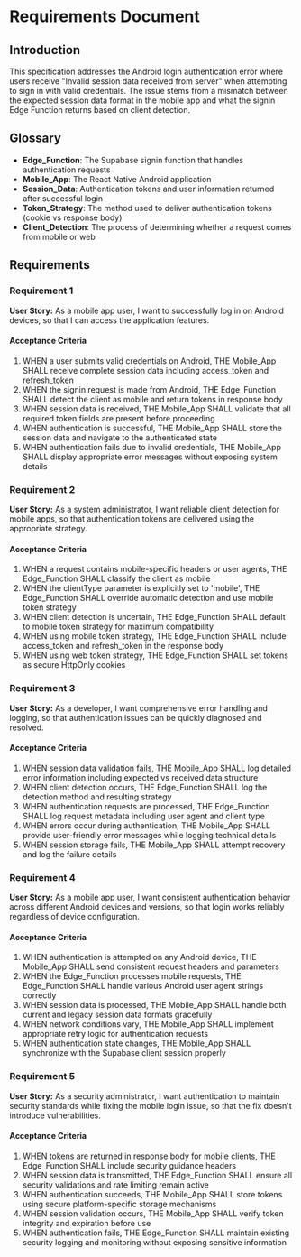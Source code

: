 # Requirements Document

## Introduction

This specification addresses the Android login authentication error where users receive "Invalid session data received from server" when attempting to sign in with valid credentials. The issue stems from a mismatch between the expected session data format in the mobile app and what the signin Edge Function returns based on client detection.

## Glossary

- **Edge_Function**: The Supabase signin function that handles authentication requests
- **Mobile_App**: The React Native Android application
- **Session_Data**: Authentication tokens and user information returned after successful login
- **Token_Strategy**: The method used to deliver authentication tokens (cookie vs response body)
- **Client_Detection**: The process of determining whether a request comes from mobile or web

## Requirements

### Requirement 1

**User Story:** As a mobile app user, I want to successfully log in on Android devices, so that I can access the application features.

#### Acceptance Criteria

1. WHEN a user submits valid credentials on Android, THE Mobile_App SHALL receive complete session data including access_token and refresh_token
2. WHEN the signin request is made from Android, THE Edge_Function SHALL detect the client as mobile and return tokens in response body
3. WHEN session data is received, THE Mobile_App SHALL validate that all required token fields are present before proceeding
4. WHEN authentication is successful, THE Mobile_App SHALL store the session data and navigate to the authenticated state
5. WHEN authentication fails due to invalid credentials, THE Mobile_App SHALL display appropriate error messages without exposing system details

### Requirement 2

**User Story:** As a system administrator, I want reliable client detection for mobile apps, so that authentication tokens are delivered using the appropriate strategy.

#### Acceptance Criteria

1. WHEN a request contains mobile-specific headers or user agents, THE Edge_Function SHALL classify the client as mobile
2. WHEN the clientType parameter is explicitly set to 'mobile', THE Edge_Function SHALL override automatic detection and use mobile token strategy
3. WHEN client detection is uncertain, THE Edge_Function SHALL default to mobile token strategy for maximum compatibility
4. WHEN using mobile token strategy, THE Edge_Function SHALL include access_token and refresh_token in the response body
5. WHEN using web token strategy, THE Edge_Function SHALL set tokens as secure HttpOnly cookies

### Requirement 3

**User Story:** As a developer, I want comprehensive error handling and logging, so that authentication issues can be quickly diagnosed and resolved.

#### Acceptance Criteria

1. WHEN session data validation fails, THE Mobile_App SHALL log detailed error information including expected vs received data structure
2. WHEN client detection occurs, THE Edge_Function SHALL log the detection method and resulting strategy
3. WHEN authentication requests are processed, THE Edge_Function SHALL log request metadata including user agent and client type
4. WHEN errors occur during authentication, THE Mobile_App SHALL provide user-friendly error messages while logging technical details
5. WHEN session storage fails, THE Mobile_App SHALL attempt recovery and log the failure details

### Requirement 4

**User Story:** As a mobile app user, I want consistent authentication behavior across different Android devices and versions, so that login works reliably regardless of device configuration.

#### Acceptance Criteria

1. WHEN authentication is attempted on any Android device, THE Mobile_App SHALL send consistent request headers and parameters
2. WHEN the Edge_Function processes mobile requests, THE Edge_Function SHALL handle various Android user agent strings correctly
3. WHEN session data is processed, THE Mobile_App SHALL handle both current and legacy session data formats gracefully
4. WHEN network conditions vary, THE Mobile_App SHALL implement appropriate retry logic for authentication requests
5. WHEN authentication state changes, THE Mobile_App SHALL synchronize with the Supabase client session properly

### Requirement 5

**User Story:** As a security administrator, I want authentication to maintain security standards while fixing the mobile login issue, so that the fix doesn't introduce vulnerabilities.

#### Acceptance Criteria

1. WHEN tokens are returned in response body for mobile clients, THE Edge_Function SHALL include security guidance headers
2. WHEN session data is transmitted, THE Edge_Function SHALL ensure all security validations and rate limiting remain active
3. WHEN authentication succeeds, THE Mobile_App SHALL store tokens using secure platform-specific storage mechanisms
4. WHEN session validation occurs, THE Mobile_App SHALL verify token integrity and expiration before use
5. WHEN authentication fails, THE Edge_Function SHALL maintain existing security logging and monitoring without exposing sensitive information